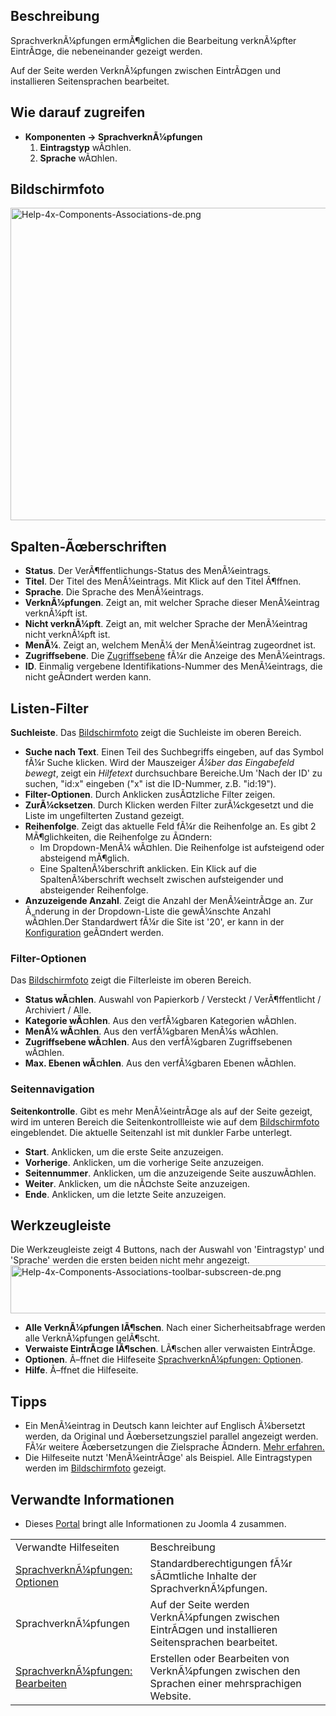 <!-- Display title: Multilingual Associations -->

## Beschreibung

SprachverknÃ¼pfungen ermÃ¶glichen die Bearbeitung verknÃ¼pfter
EintrÃ¤ge, die nebeneinander gezeigt werden.

Auf der Seite werden VerknÃ¼pfungen zwischen EintrÃ¤gen und installieren
Seitensprachen bearbeitet.

## Wie darauf zugreifen

- **Komponenten **→** SprachverknÃ¼pfungen**
  1.  **Eintragstyp** wÃ¤hlen.
  2.  **Sprache** wÃ¤hlen.

## Bildschirmfoto

<img
src="https://docs.joomla.org/images/thumb/f/f6/Help-4x-Components-Associations-de.png/800px-Help-4x-Components-Associations-de.png"
decoding="async"
srcset="https://docs.joomla.org/images/thumb/f/f6/Help-4x-Components-Associations-de.png/1200px-Help-4x-Components-Associations-de.png 1.5x, https://docs.joomla.org/images/thumb/f/f6/Help-4x-Components-Associations-de.png/1600px-Help-4x-Components-Associations-de.png 2x"
data-file-width="2720" data-file-height="1700" width="800" height="500"
alt="Help-4x-Components-Associations-de.png" />

## Spalten-Ãœberschriften

- **Status**. Der VerÃ¶ffentlichungs-Status des MenÃ¼eintrags.
- **Titel**. Der Titel des MenÃ¼eintrags. Mit Klick auf den Titel
  Ã¶ffnen.
- **Sprache**. Die Sprache des MenÃ¼eintrags.
- **VerknÃ¼pfungen**. Zeigt an, mit welcher Sprache dieser MenÃ¼eintrag
  verknÃ¼pft ist.
- **Nicht verknÃ¼pft**. Zeigt an, mit welcher Sprache der MenÃ¼eintrag
  nicht verknÃ¼pft ist.
- **MenÃ¼**. Zeigt an, welchem MenÃ¼ der MenÃ¼eintrag zugeordnet ist.
- **Zugriffsebene**. Die
  [Zugriffsebene](https://docs.joomla.org/Help4.x:Users:_Viewing_Access_Levels/de "Help4.x:Users: Viewing Access Levels/de")
  fÃ¼r die Anzeige des MenÃ¼eintrags.
- **ID**. Einmalig vergebene Identifikations-Nummer des MenÃ¼eintrags,
  die nicht geÃ¤ndert werden kann.

## Listen-Filter

**Suchleiste**. Das [Bildschirmfoto](#screenshot) zeigt die Suchleiste
im oberen Bereich.

- **Suche nach Text**. Einen Teil des Suchbegriffs eingeben, auf das
  Symbol fÃ¼r Suche klicken. Wird der Mauszeiger *Ã¼ber das Eingabefeld
  bewegt*, zeigt ein *Hilfetext* durchsuchbare Bereiche.Um 'Nach der ID'
  zu suchen, "id:x" eingeben ("x" ist die ID-Nummer, z.B. "id:19").
- **Filter-Optionen**. Durch Anklicken zusÃ¤tzliche Filter zeigen.
- **ZurÃ¼cksetzen**. Durch Klicken werden Filter zurÃ¼ckgesetzt und die
  Liste im ungefilterten Zustand gezeigt.
- **Reihenfolge**. Zeigt das aktuelle Feld fÃ¼r die Reihenfolge an. Es
  gibt 2 MÃ¶glichkeiten, die Reihenfolge zu Ã¤ndern:
  - Im Dropdown-MenÃ¼ wÃ¤hlen. Die Reihenfolge ist aufsteigend oder
    absteigend mÃ¶glich.
  - Eine SpaltenÃ¼berschrift anklicken. Ein Klick auf die
    SpaltenÃ¼berschrift wechselt zwischen aufsteigender und absteigender
    Reihenfolge.
- **Anzuzeigende Anzahl**. Zeigt die Anzahl der MenÃ¼eintrÃ¤ge an. Zur
  Ã„nderung in der Dropdown-Liste die gewÃ¼nschte Anzahl wÃ¤hlen.Der
  Standardwert fÃ¼r die Site ist '20', er kann in der
  [Konfiguration](https://docs.joomla.org/Help4.x:Site_Global_Configuration/de#defaultlistlimit "Help4.x:Site Global Configuration/de")
  geÃ¤ndert werden.

### Filter-Optionen

Das [Bildschirmfoto](#screenshot) zeigt die Filterleiste im oberen
Bereich.

- **Status wÃ¤hlen**. Auswahl von Papierkorb / Versteckt /
  VerÃ¶ffentlicht / Archiviert / Alle.
- **Kategorie wÃ¤hlen**. Aus den verfÃ¼gbaren Kategorien wÃ¤hlen.
- **MenÃ¼ wÃ¤hlen**. Aus den verfÃ¼gbaren MenÃ¼s wÃ¤hlen.
- **Zugriffsebene wÃ¤hlen**. Aus den verfÃ¼gbaren Zugriffsebenen
  wÃ¤hlen.
- **Max. Ebenen wÃ¤hlen**. Aus den verfÃ¼gbaren Ebenen wÃ¤hlen.

### Seitennavigation

**Seitenkontrolle**. Gibt es mehr MenÃ¼eintrÃ¤ge als auf der Seite
gezeigt, wird im unteren Bereich die Seitenkontrollleiste wie auf dem
[Bildschirmfoto](#screenshot) eingeblendet. Die aktuelle Seitenzahl ist
mit dunkler Farbe unterlegt.

- **Start**. Anklicken, um die erste Seite anzuzeigen.
- **Vorherige**. Anklicken, um die vorherige Seite anzuzeigen.
- **Seitennummer**. Anklicken, um die anzuzeigende Seite auszuwÃ¤hlen.
- **Weiter**. Anklicken, um die nÃ¤chste Seite anzuzeigen.
- **Ende**. Anklicken, um die letzte Seite anzuzeigen.

## Werkzeugleiste

Die Werkzeugleiste zeigt 4 Buttons, nach der Auswahl von 'Eintragstyp'
und 'Sprache' werden die ersten beiden nicht mehr angezeigt. <img
src="https://docs.joomla.org/images/thumb/4/42/Help-4x-Components-Associations-toolbar-subscreen-de.png/800px-Help-4x-Components-Associations-toolbar-subscreen-de.png"
decoding="async"
srcset="https://docs.joomla.org/images/thumb/4/42/Help-4x-Components-Associations-toolbar-subscreen-de.png/1200px-Help-4x-Components-Associations-toolbar-subscreen-de.png 1.5x, https://docs.joomla.org/images/thumb/4/42/Help-4x-Components-Associations-toolbar-subscreen-de.png/1600px-Help-4x-Components-Associations-toolbar-subscreen-de.png 2x"
data-file-width="2791" data-file-height="269" width="800" height="77"
alt="Help-4x-Components-Associations-toolbar-subscreen-de.png" />

- **Alle VerknÃ¼pfungen lÃ¶schen**. Nach einer Sicherheitsabfrage werden
  alle VerknÃ¼pfungen gelÃ¶scht.
- **Verwaiste EintrÃ¤ge lÃ¶schen**. LÃ¶schen aller verwaisten EintrÃ¤ge.
- **Optionen**. Ã–ffnet die Hilfeseite [SprachverknÃ¼pfungen:
  Optionen](https://docs.joomla.org/Help4.x:Multilingual_Associations:_Options/de "Help4.x:Multilingual Associations: Options/de").
- **Hilfe**. Ã–ffnet die Hilfeseite.

## Tipps

- Ein MenÃ¼eintrag in Deutsch kann leichter auf Englisch Ã¼bersetzt
  werden, da Original und Ãœbersetzungsziel parallel angezeigt werden.
  FÃ¼r weitere Ãœbersetzungen die Zielsprache Ã¤ndern. [Mehr
  erfahren.](https://docs.joomla.org/Help4.x:Multilingual_Associations:_Edit/de "Help4.x:Multilingual Associations: Edit/de")
- Die Hilfeseite nutzt 'MenÃ¼eintrÃ¤ge' als Beispiel. Alle Eintragstypen
  werden im [Bildschirmfoto](#screenshot) gezeigt.

## Verwandte Informationen

- Dieses
  [Portal](https://docs.joomla.org/Portal:Joomla_4/de "Portal:Joomla 4/de")
  bringt alle Informationen zu Joomla 4 zusammen.

|                                                                                                                                                         |                                                                                                     |
|---------------------------------------------------------------------------------------------------------------------------------------------------------|-----------------------------------------------------------------------------------------------------|
| Verwandte Hilfeseiten                                                                                                                                   | Beschreibung                                                                                        |
| [SprachverknÃ¼pfungen: Optionen](https://docs.joomla.org/Help4.x:Multilingual_Associations:_Options/de "Help4.x:Multilingual Associations: Options/de") | Standardberechtigungen fÃ¼r sÃ¤mtliche Inhalte der SprachverknÃ¼pfungen.                            |
| <span class="mw-selflink selflink">SprachverknÃ¼pfungen</span>                                                                                          | Auf der Seite werden VerknÃ¼pfungen zwischen EintrÃ¤gen und installieren Seitensprachen bearbeitet. |
| [SprachverknÃ¼pfungen: Bearbeiten](https://docs.joomla.org/Help4.x:Multilingual_Associations:_Edit/de "Help4.x:Multilingual Associations: Edit/de")     | Erstellen oder Bearbeiten von VerknÃ¼pfungen zwischen den Sprachen einer mehrsprachigen Website.    |
